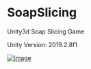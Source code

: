 # SoapSlicing
Unity3d Soap Slicing Game

Unity Version: 2019.2.8f1

[![image](https://i.hizliresim.com/1pz2NG.jpg)](https://hizliresim.com/1pz2NG)
